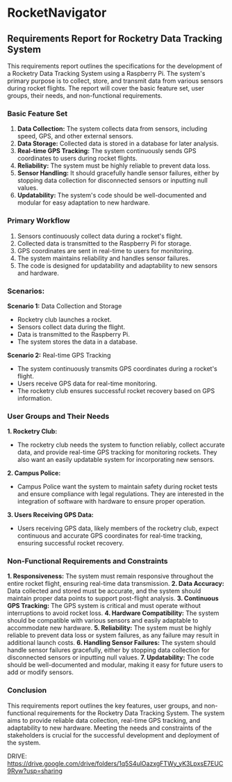 ﻿# RocketNavigator

## Requirements Report for Rocketry Data Tracking System 
 
This requirements report outlines the specifications for the development of a Rocketry Data Tracking System using a Raspberry Pi. The system's primary purpose is to collect, store, and transmit data from various sensors during rocket flights. The report will cover the basic feature set, user groups, their needs, and non-functional requirements. 
  
### Basic Feature Set

1. **Data Collection:** The system collects data from sensors, including speed, GPS, and other external sensors.
2. **Data Storage:** Collected data is stored in a database for later analysis.
3. **Real-time GPS Tracking:** The system continuously sends GPS coordinates to users during rocket flights.
4. **Reliability:** The system must be highly reliable to prevent data loss.
5. **Sensor Handling:** It should gracefully handle sensor failures, either by stopping data collection for disconnected sensors or inputting null values.
6. **Updatability:** The system's code should be well-documented and modular for easy adaptation to new hardware.

### Primary Workflow

1. Sensors continuously collect data during a rocket's flight.
2. Collected data is transmitted to the Raspberry Pi for storage.
3. GPS coordinates are sent in real-time to users for monitoring.
4. The system maintains reliability and handles sensor failures.
5. The code is designed for updatability and adaptability to new sensors and hardware.
 
### Scenarios: 
 **Scenario 1:** Data Collection and Storage 
- Rocketry club launches a rocket. 
- Sensors collect data during the flight. 
- Data is transmitted to the Raspberry Pi. 
- The system stores the data in a database. 
  
 **Scenario 2:** Real-time GPS Tracking 
- The system continuously transmits GPS coordinates during a rocket's flight. 
- Users receive GPS data for real-time monitoring. 
- The rocketry club ensures successful rocket recovery based on GPS information. 
  
### User Groups and Their Needs 
 **1. Rocketry Club:** 
- The rocketry club needs the system to function reliably, collect accurate data, and provide real-time GPS tracking for monitoring rockets. They also want an easily updatable system for incorporating new sensors. 
  
 **2. Campus Police:** 
- Campus Police want the system to maintain safety during rocket tests and ensure compliance with legal regulations. They are interested in the integration of software with hardware to ensure proper operation. 
  
 **3. Users Receiving GPS Data:** 
- Users receiving GPS data, likely members of the rocketry club, expect continuous and accurate GPS coordinates for real-time tracking, ensuring successful rocket recovery. 
  
### Non-Functional Requirements and Constraints 
  
 **1. Responsiveness:** The system must remain responsive throughout the entire rocket flight, ensuring real-time data transmission. 
 **2. Data Accuracy:** Data collected and stored must be accurate, and the system should maintain proper data points to support post-flight analysis. 
 **3. Continuous GPS Tracking:** The GPS system is critical and must operate without interruptions to avoid rocket loss. 
 **4. Hardware Compatibility:** The system should be compatible with various sensors and easily adaptable to accommodate new hardware. 
 **5. Reliability:** The system must be highly reliable to prevent data loss or system failures, as any failure may result in additional launch costs. 
 **6. Handling Sensor Failures:** The system should handle sensor failures gracefully, either by stopping data collection for disconnected sensors or inputting null values. 
 **7. Updatability:** The code should be well-documented and modular, making it easy for future users to add or modify sensors. 
  
### Conclusion 
This requirements report outlines the key features, user groups, and non-functional requirements for the Rocketry Data Tracking System. The system aims to provide reliable data collection, real-time GPS tracking, and adaptability to new hardware. Meeting the needs and constraints of the stakeholders is crucial for the successful development and deployment of the system. 







DRIVE: https://drive.google.com/drive/folders/1q5S4ulOazxgFTWy_yK3LpxsE7EUC9Ryw?usp=sharing

